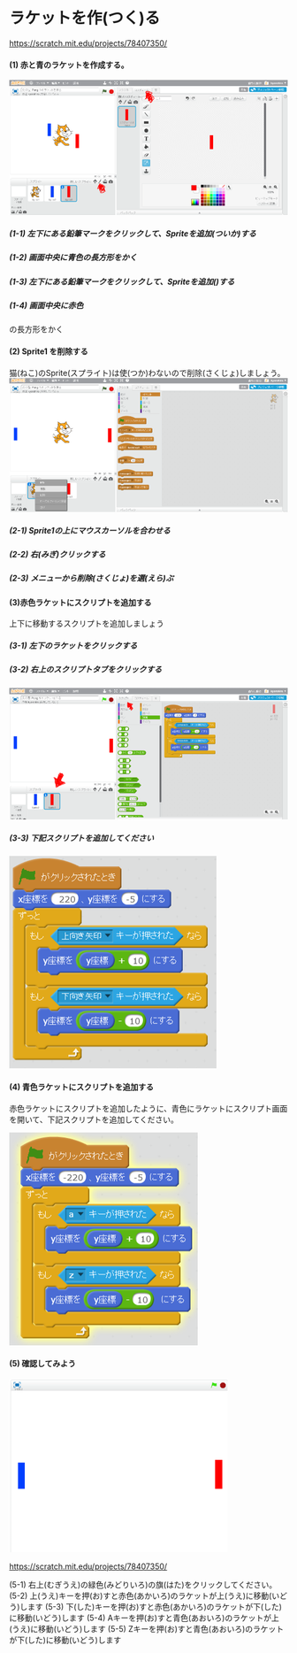 # ラケットを作(つく)る
https://scratch.mit.edu/projects/78407350/

#### (1) 赤と青のラケットを作成する。
![](create_racket_001a.png)
##### (1-1) 左下にある鉛筆マークをクリックして、Spriteを追加(ついか)する
##### (1-2) 画面中央に青色の長方形をかく
##### (1-3) 左下にある鉛筆マークをクリックして、Spriteを追加()する
##### (1-4) 画面中央に赤色
の長方形をかく

#### (2) Sprite1 を削除する
猫(ねこ)のSprite(スプライト)は使(つか)わないので削除(さくじょ)しましょう。
![](create_racket_002a.png)
##### (2-1) Sprite1の上にマウスカーソルを合わせる
##### (2-2) 右(みぎ)クリックする
##### (2-3) メニューから削除(さくじょ)を選(えら)ぶ

#### (3)赤色ラケットにスクリプトを追加する
上下に移動するスクリプトを追加しましょう
##### (3-1) 左下のラケットをクリックする
##### (3-2) 右上のスクリプトタブをクリックする
![](create_racket_004a.png)

##### (3-3) 下記スクリプトを追加してください
![](racket_script_001a.png)

#### (4) 青色ラケットにスクリプトを追加する
赤色ラケットにスクリプトを追加したように、青色にラケットにスクリプト画面を開いて、下記スクリプトを追加してください。

![](racket_script_002a.png)


#### (5) 確認してみよう
![](create_racket_005a.png)

https://scratch.mit.edu/projects/78407350/

(5-1) 右上(むぎうえ)の緑色(みどりいろ)の旗(はた)をクリックしてください。
(5-2) 上(うえ)キーを押(お)すと赤色(あかいろ)のラケットが上(うえ)に移動(いどう)します
(5-3) 下(した)キーを押(お)すと赤色(あかいろ)のラケットが下(した)に移動(いどう)します
(5-4) Aキーを押(お)すと青色(あおいろ)のラケットが上(うえ)に移動(いどう)します
(5-5) Zキーを押(お)すと青色(あおいろ)のラケットが下(した)に移動(いどう)します




